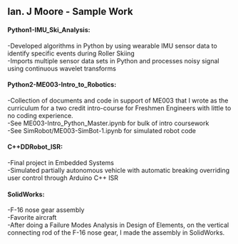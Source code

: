 ## Ian. J Moore - Sample Work

#### Python1-IMU_Ski_Analysis:
-Developed algorithms in Python by using wearable IMU sensor data to identify specific events during Roller Skiing<br>
-Imports multiple sensor data sets in Python and processes noisy signal using continuous wavelet transforms <br>

#### Python2-ME003-Intro_to_Robotics:
-Collection of documents and code in support of ME003 that I wrote as the curriculum for a two credit intro-course for Freshmen Engineers with little to no coding experience.<br>
-See ME003-Intro_Python_Master.ipynb for bulk of intro coursework<br>
-See SimRobot/ME003-SimBot-1.ipynb for simulated robot code <br>

#### C++DDRobot_ISR:
-Final project in Embedded Systems<br>
-Simulated partially autonomous vehicle with automatic breaking overriding user control through Arduino C++ ISR<br>

#### SolidWorks: 
-F-16 nose gear assembly<br>
-Favorite aircraft<br>
-After doing a Failure Modes Analysis in Design of Elements, on the vertical connecting rod of the F-16 nose gear, I made the assembly in SolidWorks. <br>

